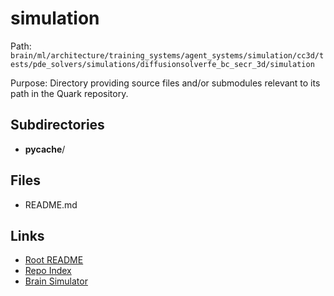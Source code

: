 # simulation

Path: `brain/ml/architecture/training_systems/agent_systems/simulation/cc3d/tests/pde_solvers/simulations/diffusionsolverfe_bc_secr_3d/simulation`

Purpose: Directory providing source files and/or submodules relevant to its path in the Quark repository.

## Subdirectories
- __pycache__/

## Files
- README.md

## Links
- [Root README](../../../../../../../../../../../README.md)
- [Repo Index](../../../../../../../../../../../repo_index.json)
- [Brain Simulator](../../../../../../../../../../../brain/architecture/brain_simulator.py)
